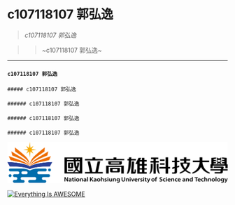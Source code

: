 # **c107118107 郭弘逸**

>  *c107118107 郭弘逸*

>>  ~c107118107 郭弘逸~

***

 ####  `c107118107 郭弘逸`
 
 
```
##### c107118107 郭弘逸

###### c107118107 郭弘逸

###### c107118107 郭弘逸

###### c107118107 郭弘逸
```
![nkust](nkust.png "nkust")


[![Everything Is AWESOME](https://img.youtube.com/vi/StTqXEQ2l-Y/0.jpg)](https://www.youtube.com/watch?v=StTqXEQ2l-Y "Everything Is AWESOME")
